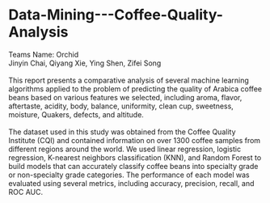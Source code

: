 # Data-Mining---Coffee-Quality-Analysis

Teams Name: Orchid 
<br>
Jinyin Chai, Qiyang Xie, Ying Shen, Zifei Song
<br><br>
This report presents a comparative analysis of several machine learning algorithms applied to
the problem of predicting the quality of Arabica coffee beans based on various features we selected,
including aroma, flavor, aftertaste, acidity, body, balance, uniformity, clean cup, sweetness, moisture,
Quakers, defects, and altitude.
<br>
<br>
The dataset used in this study was obtained from the Coffee Quality
Institute (CQI) and contained information on over 1300 coffee samples from different regions around
the world. We used linear regression, logistic regression, K-nearest neighbors classification (KNN),
and Random Forest to build models that can accurately classify coffee beans into specialty grade or
non-specialty grade categories. The performance of each model was evaluated using several metrics,
including accuracy, precision, recall, and ROC AUC.
